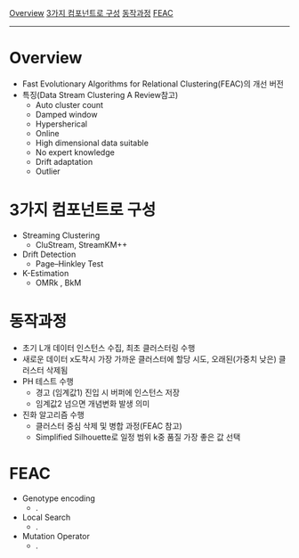 [Overview]()
[3가지 컴포넌트로 구성]()
[동작과정]()
[FEAC]()


---

# Overview
- Fast Evolutionary Algorithms for Relational Clustering(FEAC)의 개선 버전
- 특징(Data Stream Clustering A Review참고)
  - Auto cluster count
  - Damped window
  - Hypersherical
  - Online
  - High dimensional data suitable
  - No expert knowledge
  - Drift adaptation
  - Outlier

# 3가지 컴포넌트로 구성
- Streaming Clustering
  - CluStream, StreamKM++
- Drift Detection
  - Page–Hinkley Test
- K-Estimation
  - OMRk , BkM 

# 동작과정
- 초기 L개 데이터 인스턴스 수집, 최초 클러스터링 수행
- 새로운 데이터 x도착시 가장 가까운 클러스터에 할당 시도, 오래된(가중치 낮은) 클러스터 삭제됨
- PH 테스트 수행  
  - 경고 (임계값1) 진입 시 버퍼에 인스턴스 저장
  - 임계값2 넘으면 개념변화 발생 의미
- 진화 알고리즘 수행
  - 클러스터 중심 삭제 및 병합 과정(FEAC 참고)
  - Simplified Silhouette로 일정 범위 k중 품질 가장 좋은 값 선택
 

# FEAC
- Genotype encoding
  - .
- Local Search
  - .
- Mutation Operator
  - .
